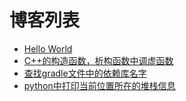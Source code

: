 
# 博客列表

* [Hello World](./blog/2016/5/1.md)
* [C++的构造函数，析构函数中调虚函数](./blog/2016/5/2.md)
* [查找gradle文件中的依赖库名字](./blog/2016/5/3.md)
* [python中打印当前位置所在的堆栈信息](./blog/2016/5/4.md)
